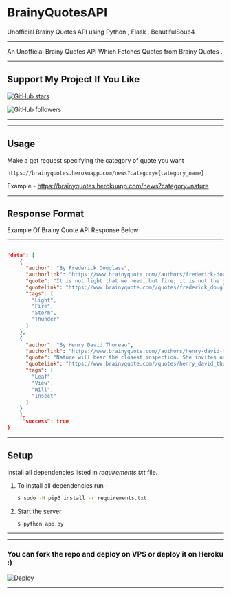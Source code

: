 # BrainyQuotesAPI

Unofficial Brainy Quotes API using Python , Flask , BeautifulSoup4

---

An Unofficial Brainy Quotes API Which Fetches Quotes from Brainy Quotes .

---

## Support My Project If You Like 

[![GitHub stars](https://img.shields.io/github/stars/gowtham2003/brainyquotesapi.svg?style=social&label=Star)](https://github.com/gowtham2003/brainyquotesapi)


![GitHub followers](https://img.shields.io/github/followers/gowtham2003.svg?style=social&label=Follow)


---

---
## Usage

Make a get request specifying the category of quote you want
```
https://brainyquotes.herokuapp.com/news?category={category_name}
```
Example - https://brainyquotes.herokuapp.com/news?category=nature

---
## Response Format 

Example Of Brainy Quote API Response Below 

--- 

```JSON

"data": [
    {
      "author": "By Frederick Douglass", 
      "authorlink": "https://www.brainyquote.com//authors/frederick-douglass-quotes", 
      "quote": "It is not light that we need, but fire; it is not the gentle shower, but thunder. We need the storm, the whirlwind, and the earthquake.", 
      "quotelink": "https://www.brainyquote.com//quotes/frederick_douglass_134570?src=t_nature", 
      "tags": [
        "Light", 
        "Fire", 
        "Storm", 
        "Thunder"
      ]
    }, 
    {
      "author": "By Henry David Thoreau", 
      "authorlink": "https://www.brainyquote.com//authors/henry-david-thoreau-quotes", 
      "quote": "Nature will bear the closest inspection. She invites us to lay our eye level with her smallest leaf, and take an insect view of its plain.", 
      "quotelink": "https://www.brainyquote.com//quotes/henry_david_thoreau_106919?src=t_nature", 
      "tags": [
        "Leaf", 
        "View", 
        "Will", 
        "Insect"
      ]
    }
    ],
     "success": true
}


```
---
## Setup

Install all dependencies listed in *requirements.txt* file. 

1. To install all dependencies run - 

    ```bash
    $ sudo -H pip3 install -r requirements.txt
    ```

2. Start the server

    ```bash 
    $ python app.py
    ```
---
---

### You can fork the repo and deploy on VPS or deploy it on Heroku :)  
[![Deploy](https://www.herokucdn.com/deploy/button.svg)](https://heroku.com/deploy?template=https://github.com/Gowtham2003/BrainyQuotesAPI/tree/master)

---
